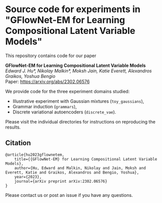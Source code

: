 # Source code for experiments in "GFlowNet-EM for Learning Compositional Latent Variable Models"

This repository contains code for our paper

**GFlowNet-EM for Learning Compositional Latent Variable Models** <br>
*Edward J. Hu\*, Nikolay Malkin\*, Moksh Jain, Katie Everett, Alexandros Graikos, Yoshua Bengio* <br>
Paper: https://arxiv.org/abs/2302.06576 <br>

We provide code for the three experiment domains studied:
* Illustrative experiment with Gaussian mixtures (`toy_gaussians`),
* Grammar induction (`grammars`),
* Discrete variational autoencoders (`discrete_vae`).

Please visit the individual directories for instructions on reproducing the results. 

## Citation

```
@article{hu2023gflownetem,
    title={{GFlowNet-EM} for Learning Compositional Latent Variable Models},
    author={Hu, Edward and Malkin, Nikolay and Jain, Moksh and Everett, Katie and Graikos, Alexandros and Bengio, Yoshua},
    year={2023},
    journal={arXiv preprint arXiv:2302.06576}
}
```
Please contact us or post an issue if you have any questions.

